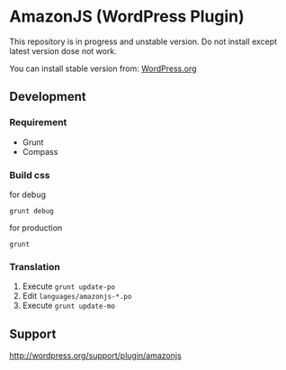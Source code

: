 AmazonJS (WordPress Plugin)
========

This repository is in progress and unstable version. Do not install except latest version dose not work.

You can install stable version from: [WordPress.org](http://wordpress.org/plugins/amazonjs/)

## Development

### Requirement

* Grunt
* Compass

### Build css


for debug

```
grunt debug
```

for production

```
grunt
```


### Translation

1. Execute ``grunt update-po``
1. Edit ``languages/amazonjs-*.po``
1. Execute ``grunt update-mo``

## Support

http://wordpress.org/support/plugin/amazonjs
